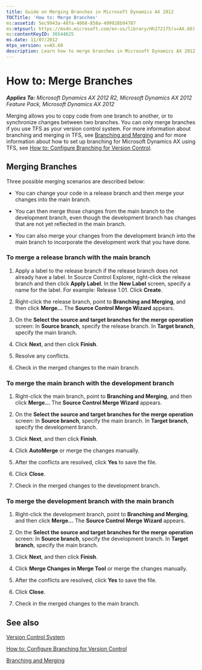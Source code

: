 ```yaml
---
title: Guide on Merging Branches in Microsoft Dynamics AX 2012
TOCTitle: 'How to: Merge Branches'
ms:assetid: 5ec9943a-48fa-4068-858a-499928b94787
ms:mtpsurl: https://msdn.microsoft.com/en-us/library/Hh272175(v=AX.60)
ms:contentKeyID: 36544625
ms.date: 11/07/2012
mtps_version: v=AX.60
description: Learn how to merge branches in Microsoft Dynamics AX 2012. This guide provides step-by-step instructions on merging code from one branch to another using TFS.
---
```


# How to: Merge Branches 


_**Applies To:** Microsoft Dynamics AX 2012 R2, Microsoft Dynamics AX 2012 Feature Pack, Microsoft Dynamics AX 2012_

Merging allows you to copy code from one branch to another, or to synchronize changes between two branches. You can only merge branches if you use TFS as your version control system. For more information about branching and merging in TFS, see [Branching and Merging](http://go.microsoft.com/fwlink/?linkid=223395) and for more information about how to set up branching for Microsoft Dynamics AX using TFS, see [How to: Configure Branching for Version Control](how-to-configure-branching-for-version-control.md).

## Merging Branches

Three possible merging scenarios are described below:

  - You can change your code in a release branch and then merge your changes into the main branch.

  - You can then merge those changes from the main branch to the development branch, even though the development branch has changes that are not yet reflected in the main branch.

  - You can also merge your changes from the development branch into the main branch to incorporate the development work that you have done.

### To merge a release branch with the main branch

1.  Apply a label to the release branch if the release branch does not already have a label. In Source Control Explorer, right-click the release branch and then click **Apply Label**. In the **New Label** screen, specify a name for the label. For example: Release 1.01. Click **Create**.

2.  Right-click the release branch, point to **Branching and Merging**, and then click **Merge…** The **Source Control Merge Wizard** appears.

3.  On the **Select the source and target branches for the merge operation** screen: In **Source branch**, specify the release branch. In **Target branch**, specify the main branch.

4.  Click **Next**, and then click **Finish**.

5.  Resolve any conflicts.

6.  Check in the merged changes to the main branch.

### To merge the main branch with the development branch

1.  Right-click the main branch, point to **Branching and Merging**, and then click **Merge…** The **Source Control Merge Wizard** appears.

2.  On the **Select the source and target branches for the merge operation** screen: In **Source branch**, specify the main branch. In **Target branch**, specify the development branch.

3.  Click **Next**, and then click **Finish**.

4.  Click **AutoMerge** or merge the changes manually.

5.  After the conflicts are resolved, click **Yes** to save the file.

6.  Click **Close**.

7.  Check in the merged changes to the development branch.

### To merge the development branch with the main branch

1.  Right-click the development branch, point to **Branching and Merging**, and then click **Merge…** The **Source Control Merge Wizard** appears.

2.  On the **Select the source and target branches for the merge operation** screen: In **Source branch**, specify the development branch. In **Target branch**, specify the main branch.

3.  Click **Next**, and then click **Finish**.

4.  Click **Merge Changes in Merge Tool** or merge the changes manually.

5.  After the conflicts are resolved, click **Yes** to save the file.

6.  Click **Close**.

7.  Check in the merged changes to the main branch.

## See also

[Version Control System](version-control-system.md)

[How to: Configure Branching for Version Control](how-to-configure-branching-for-version-control.md)

[Branching and Merging](http://go.microsoft.com/fwlink/?linkid=223395)

